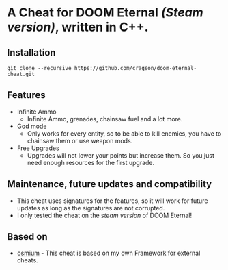 # A Cheat for DOOM Eternal *(Steam version)*, written in C++.

## Installation
```
git clone --recursive https://github.com/cragson/doom-eternal-cheat.git
```

## Features

- Infinite Ammo
  - Infinite Ammo, grenades, chainsaw fuel and a lot more.
- God mode
  - Only works for every entity, so to be able to kill enemies, you have to chainsaw them or use weapon mods.
- Free Upgrades
  - Upgrades will not lower your points but increase them. So you just need enough resources for the first upgrade.

## Maintenance, future updates and compatibility

- This cheat uses signatures for the features, so it will work for future updates as long as the signatures are not corrupted.
- I only tested the cheat on the *steam version* of DOOM Eternal!

## Based on

- [osmium](https://github.com/cragson/osmium) - This cheat is based on my own Framework for external cheats.
